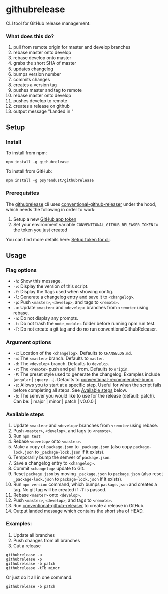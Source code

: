 # githubrelease

CLI tool for GitHub release management.

### What does this do?
1. pull from remote origin for master and develop branches
2. rebase master onto develop
3. rebase develop onto master
4. grabs the short SHA of master
5. updates changelog
6. bumps version number
7. commits changes
8. creates a version tag
9. pushes master and tag to remote
10. rebase master onto develop
11. pushes develop to remote
12. creates a release on github
13. output message "Landed in <shortsha>"

## Setup

### Install

To install from npm:

```shell
npm install -g githubrelease
```

To install from GitHub:

```shell
npm install -g psyrendust/githubrelease
```


### Prerequisites
The [githubrelease][githubrelease] cli uses [conventional-github-releaser][conventional-github-releaser] under the hood, which needs the following in order to work:

1. Setup a new [GitHub app token][newtoken]
2. Set your environment variable `CONVENTIONAL_GITHUB_RELEASER_TOKEN` to the token you just created

You can find more details here: [Setup token for cli][setup-token-for-cli].

## Usage

### Flag options
* `-h`: Show this message.
* `-v`: Display the version of this script.
* `-f`: Display the flags used when showing config.
* `-l`: Generate a changelog entry and save it to `<changelog>`.
* `-p`: Push `<master>`, `<develop>`, and tags to `<remote>`.
* `-u`: Update `<master>` and `<develop>` branches from `<remote>` using rebase.
* `-n`: Do not display any prompts.
* `-t`: Do not trash the `node_modules` folder before running npm run test.
* `-T`: Do not create a git tag and do no run conventionalGithubReleaser.

### Argument options
* `-c`: Location of the `<changelog>`. Defaults to `CHANGELOG.md`.
* `-m`: The `<master>` branch. Defaults to `master`.
* `-d`: The `<develop>` branch. Defaults to `develop`.
* `-r`: The `<remote>` push and pull from. Defaults to `origin`.
* `-P`: The preset style used to generate the changelog. Examples include [`angular` | `jquery` ...]. Defaults to [conventional-recommended-bump][conventional-recommended-bump].
* `-s`: Allows you to start at a specific step. Useful for when the script fails before completing all steps. See [Available steps](#available-steps) below.
* `-b`: The semver you would like to use for the release (default: patch). Can be: [ major | minor | patch | v0.0.0 ]

### Available steps
1. Update `<master>` and `<develop>` branches from `<remote>` using rebase.
2. Push `<master>`, `<develop>`, and tags to `<remote>`.
3. Run `npm test`
4. Rebase `<develop>` onto `<master>`.
5. Make a copy of `package.json` to `_package.json` (also copy `package-lock.json` to `_package-lock.json` if it exists).
6. Temporarily bump the semver of `package.json`.
7. Save a changelog entry to `<changelog>`.
8. Commit `<changelog>` update to Git.
9. Reset `package.json` by moving `_package.json` to `package.json` (also reset `_package-lock.json` to `package-lock.json` if it exists).
10. Run `npm version` command, which bumps `package.json` and creates a tag. No git tag will be created if `-T` is passed.
11. Rebase `<master>` onto `<develop>`.
12. Push `<master>`, `<develop>`, and tags to `<remote>`.
13. Run [conventional-github-releaser][conventional-github-releaser] to create a release in GitHub.
14. Output landed message which contains the short sha of HEAD.

### Examples:
1. Update all branches
2. Push changes from all branches
3. Cut a release

```shell
githubrelease -u
githubrelease -p
githubrelease -b patch
githubrelease -tTb minor
```

Or just do it all in one command.

```shell
githubrelease -b patch
```

[conventional-github-releaser]: https://github.com/stevemao/conventional-github-releaser
[conventional-recommended-bump]: https://github.com/stevemao/conventional-recommended-bump
[githubrelease]: https://github.com/psyrendust/githubrelease
[newtoken]: https://github.com/settings/tokens/new
[setup-token-for-cli]: https://github.com/stevemao/conventional-github-releaser#setup-token-for-cli
